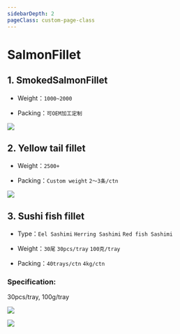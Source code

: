 ```yaml
---
sidebarDepth: 2
pageClass: custom-page-class
---
```


# SalmonFillet

## 1. SmokedSalmonFillet
- Weight：`1000~2000` </p>
- Packing：`可OEM加工定制`</P>

<div class="imgb" >
 <img  src="https://yuhuawebsite.oss-cn-hongkong.aliyuncs.com/A-Su-3.%E7%83%9F%E7%86%8F%E4%B8%89%E6%96%87%E9%B1%BC%E9%B1%BC%E7%89%87--Smoked%20salmon%20fillet.jpg">
</div>


## 2. Yellow tail fillet
- Weight：`2500+` </p>
- Packing：`Custom weight` `2～3条/ctn` </p>

<div class="imgb" >
 <img  src="https://yuhuawebsite.oss-cn-hongkong.aliyuncs.com/A-Su-1.%E9%BB%84%E9%B0%A4%E9%B1%BC%E9%B1%BC%E7%89%87--Yellow%20tail%20fillet.jpg">
</div>

## 3. Sushi fish fillet
- Type：`Eel Sashimi` `Herring Sashimi` `Red fish Sashimi`</p>
- Weight：`30尾` `30pcs/tray` `100克/tray` </p>
- Packing：`40trays/ctn` `4kg/ctn`</p>
### Specification: 
30pcs/tray, 100g/tray

<div class="imgb">
 <img src="https://yuhuawebsite.oss-cn-hongkong.aliyuncs.com/A-Su-2.%E5%AF%BF%E5%8F%B8%E9%B1%BC%E7%89%87--Sashimi.jpg">
 </p>
 <img src="https://yuhuawebsite.oss-cn-hongkong.aliyuncs.com/A-O-%E5%AF%BF%E5%8F%B8%E9%B1%BC%E7%89%87-Sushi%20fish%20fillet.jpg">

</div>
